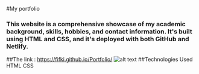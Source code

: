 #My portfolio
 ### This website is a comprehensive showcase of my academic background, skills, hobbies, and contact information. It's built using HTML and CSS, and it's deployed with both  GitHub and Netlify.
##The link : 
https://fifki.github.io/Portfolio/
![alt text](https://github.com/fifki/Portfolio/blob/main/readmepic/Capture%20d'%C3%A9cran%202024-04-30%20015345.png?raw=true)
##Technologies Used
HTML
CSS
